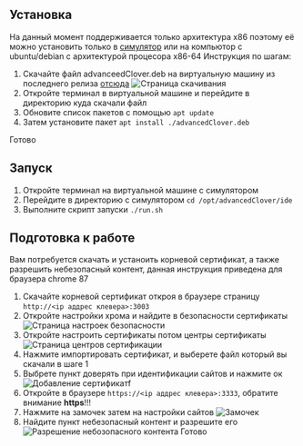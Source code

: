## Установка

На данный момент поддерживается только архитектура x86 поэтому её можно установить только в [симулятор](https://clover.coex.tech/ru/simulation_vm.html) или на компьютор с ubuntu/debian с архитектурой процесора x86-64
Инструкция по шагам:

1. Скачайте файл advanceedClover.deb на виртуальную машину из последнего релиза [отсюда](https://github.com/FTL-team/cloverIDE/releases/)
   ![Страница скачивания](https://i.imgur.com/YLaNs11.png)
2. Откройте терминал в виртуальной машине и перейдите в директорию куда скачали файл
3. Обновите список пакетов с помощью `apt update`
4. Затем установите пакет `apt install ./advancedClover.deb`

Готово

## Запуск

1. Откройте терминал на виртуальной машине с симулятором
2. Перейдите в директорию с симулятором `cd /opt/advancedClover/ide`
3. Выполните скрипт запуски `./run.sh`

## Подготовка к работе

Вам потребуется скачать и устаноить корневой сертификат, а также разрешить небезопасный контент, данная инструкция приведена для браузера chrome 87

1. Скачайте корневой сертификат откроя в браузере страницу `http://<ip аддрес клевера>:3003`
2. Откройте настройки хрома и найдите в безопасности сертификаты
   ![Страница настроек безопасности](https://i.imgur.com/CRRchon.png)
3. Откройте настроить сертификаты потом центры сертификаты
   ![Страница центров сертификации](https://i.imgur.com/EHnZhK8.png)
4. Нажмите импортировать сертификат, и выберете файл который вы скачали в шаге 1
5. Выбрете пункт доверять при идентификации сайтов и нажмите ок
   ![Добавление сертификатf](https://i.imgur.com/8AFNaIZ.png)
6. Откройте в браузере `https://<ip аддрес клевера>:3333`, обратите внимание __https__!!!
7. Нажмите на замочек затем на настройки сайтов
   ![Замочек](https://i.imgur.com/EiSZzZw.png)
8. Найдите пункт небезопасный контент и разрешите его
   ![Разрешение небозопасного контента](https://i.imgur.com/WguULZh.png)
Готово